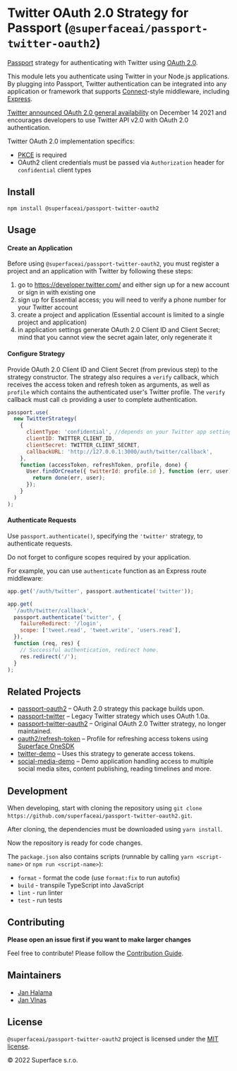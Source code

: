 # Twitter OAuth 2.0 Strategy for Passport (`@superfaceai/passport-twitter-oauth2`)

[Passport](http://passportjs.org/) strategy for authenticating with Twitter using [OAuth 2.0](https://developer.twitter.com/en/docs/authentication/oauth-2-0).

This module lets you authenticate using Twitter in your Node.js applications.
By plugging into Passport, Twitter authentication can be integrated into any application or framework that supports
[Connect](http://www.senchalabs.org/connect/)-style middleware, including
[Express](http://expressjs.com/).

[Twitter announced OAuth 2.0 general availability](https://twittercommunity.com/t/announcing-oauth-2-0-general-availability/163555) on December 14 2021 and encourages developers to use Twitter API v2.0 with OAuth 2.0 authentication.

Twitter OAuth 2.0 implementation specifics:

- [PKCE](https://datatracker.ietf.org/doc/html/rfc7636) is required
- OAuth2 client credentials must be passed via `Authorization` header for `confidential` client types

## Install

```shell
npm install @superfaceai/passport-twitter-oauth2
```

## Usage

#### Create an Application

Before using `@superfaceai/passport-twitter-oauth2`, you must register a project and an application with Twitter by following these steps:

1. go to https://developer.twitter.com/ and either sign up for a new account or sign in with existing one
1. sign up for Essential access; you will need to verify a phone number for your Twitter account
1. create a project and application (Essential account is limited to a single project and application)
1. in application settings generate OAuth 2.0 Client ID and Client Secret; mind that you cannot view the secret again later, only regenerate it

#### Configure Strategy

Provide OAuth 2.0 Client ID and Client Secret (from previous step)
to the strategy constructor. The strategy
also requires a `verify` callback, which receives the access token and
refresh token as arguments, as well as `profile` which contains the
authenticated user's Twitter profile. The `verify` callback must call `cb`
providing a user to complete authentication.

```javascript
passport.use(
  new TwitterStrategy(
    {
      clientType: 'confidential', //depends on your Twitter app settings, valid values are `confidential` or `public`
      clientID: TWITTER_CLIENT_ID,
      clientSecret: TWITTER_CLIENT_SECRET,
      callbackURL: 'http://127.0.0.1:3000/auth/twitter/callback',
    },
    function (accessToken, refreshToken, profile, done) {
      User.findOrCreate({ twitterId: profile.id }, function (err, user) {
        return done(err, user);
      });
    }
  )
);
```

#### Authenticate Requests

Use `passport.authenticate()`, specifying the `'twitter'` strategy, to
authenticate requests.

Do not forget to configure scopes required by your application.

For example, you can use `authenticate` function as an Express route middleware:

```javascript
app.get('/auth/twitter', passport.authenticate('twitter'));

app.get(
  '/auth/twitter/callback',
  passport.authenticate('twitter', {
    failureRedirect: '/login',
    scope: ['tweet.read', 'tweet.write', 'users.read'],
  }),
  function (req, res) {
    // Successful authentication, redirect home.
    res.redirect('/');
  }
);
```

## Related Projects

- [passport-oauth2](https://github.com/jaredhanson/passport-oauth2) – OAuth 2.0 strategy this package builds upon.
- [passport-twitter](https://github.com/jaredhanson/passport-twitter) – Legacy Twitter strategy which uses OAuth 1.0a.
- [passport-twitter-oauth2](https://github.com/balanced-mt/passport-twitter-oauth2) – Original OAuth 2.0 Twitter strategy, no longer maintained.
- [oauth2/refresh-token](https://superface.ai/oauth2/refresh-token?provider=twitter) – Profile for refreshing access tokens using [Superface OneSDK](https://github.com/superfaceai/one-sdk-js)
- [twitter-demo](https://github.com/superfaceai/twitter-demo) – Uses this strategy to generate access tokens.
- [social-media-demo](https://github.com/superfaceai/social-media-demo) – Demo application handling access to multiple social media sites, content publishing, reading timelines and more.

## Development

When developing, start with cloning the repository using `git clone https://github.com/superfaceai/passport-twitter-oauth2.git`.

After cloning, the dependencies must be downloaded using `yarn install`.

Now the repository is ready for code changes.

The `package.json` also contains scripts (runnable by calling `yarn <script-name>` or `npm run <script-name>`):

- `format` - format the code (use `format:fix` to run autofix)
- `build` - transpile TypeScript into JavaScript
- `lint` - run linter
- `test` - run tests

## Contributing

**Please open an issue first if you want to make larger changes**

Feel free to contribute! Please follow the [Contribution Guide](CONTRIBUTING.md).

## Maintainers

- [Jan Halama](https://github.com/janhalama)
- [Jan Vlnas](https://github.com/jnv)

## License

`@superfaceai/passport-twitter-oauth2` project is licensed under the [MIT license](LICENSE).

© 2022 Superface s.r.o.

